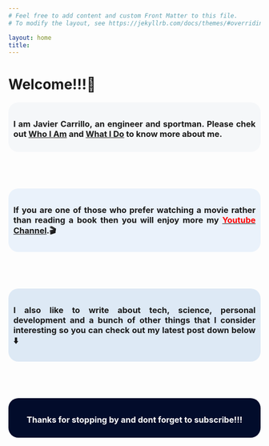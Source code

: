 ```yaml
---
# Feel free to add content and custom Front Matter to this file.
# To modify the layout, see https://jekyllrb.com/docs/themes/#overriding-theme-defaults

layout: home
title: 
---
```


<h1><b>Welcome!!!</b>👋</h1>
<header style="background-color: #F5F7F9; border-radius: 20px; padding: 10px">
<h3 style="text-align: justify">I am Javier Carrillo, an engineer and sportman. Please chek out <a href="https://jcentercreation.github.io/JekyllPersonalWeb/whoIam"><b>Who I Am</b></a> and <a href="https://jcentercreation.github.io/JekyllPersonalWeb/whatIdo"><b>What I Do</b></a> to know more about me.</h3>
</header>
<br>
<header style="background-color: #EAF2FB; border-radius: 20px; padding: 10px">
<h3 style="text-align: justify;">If you are one of those who prefer watching a movie rather than reading a book then you will enjoy more my <a href="https://www.youtube.com/channel/UCYYS01JxUBwsVUYocGZ9lQw/featured?view_as=subscriber"><b style="color: red">Youtube</b><b> Channel</b></a>.🎬</h3>
</header>
<br>
<header style="background-color: #DDE9F5; border-radius: 20px; padding: 10px">
<h3 style="text-align: justify;">I also like to write about tech, science, personal development and a bunch of other things that I consider interesting so you can check out my latest post down below ⬇️</h3>
</header>
<br>
<header style="background-color: #020C2B; border-radius: 20px; padding: 10px">
<h3 style="text-align: center; color: white">Thanks for stopping by and dont forget to subscribe!!!</h3>
</header>
<br>
<br>


<!--
    <table align="center" bgcolor="#1E679A" style="border: none; border-radius: 20px; width: 50%"> 
        <tr style="border: none"> 
            <td width="50" style="border: none" align="center">
                <font width="50" color="#FFFFFF" face="arial, verdana, helvetica" style="border: none"> 
                    <h2><b>Don't forget to subscribe to my weekly tech newsletter 💌</b></h2>
                    <section align="center">
                        <form action="https://formspree.io/f/xoqpkyor" method="POST" align="center">
                            <label><input style="font-size: 100%; border: #FFFFFF solid;" size="25" type="text" name="_replyto" placeholder="Your mail here"></label>
                            <br>
                            <button style="font-size: 100%; padding: 10px; font-weight: 700; color: #FFFFFF; background-color: #1E679A; border-radius: 4px; border: solid;" type="submit" face="arial, verdana, helvetica">Subscribe</button>
                        </form>
                    </section>
                    </font>
            </td> 
        </tr> 
    </table>
-->